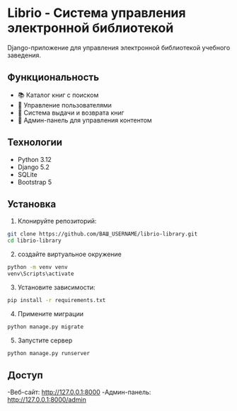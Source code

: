 # Librio - Система управления электронной библиотекой

Django-приложение для управления электронной библиотекой учебного заведения.

## Функциональность

- 📚 Каталог книг с поиском
- 👥 Управление пользователями
- 📖 Система выдачи и возврата книг
- 🎯 Админ-панель для управления контентом

## Технологии

- Python 3.12
- Django 5.2
- SQLite
- Bootstrap 5

## Установка

1. Клонируйте репозиторий:
```bash
git clone https://github.com/ВАШ_USERNAME/librio-library.git
cd librio-library
```
2. создайте виртуальное окружение
```bash
python -m venv venv
venv\Scripts\activate
```
3. Установите зависимости:
```bash
pip install -r requirements.txt
```
4. Примените миграции
```bash
python manage.py migrate
```
5. Запустите сервер
```bash
python manage.py runserver
```
## Доступ

-Веб-сайт: http://127.0.0.1:8000
-Админ-панель: http://127.0.0.1:8000/admin
